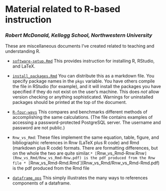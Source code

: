 Material related to R-based instruction
=============

### *Robert McDonald, Kellogg School, Northwestern University*

These are miscellaneous documents I’ve created related to teaching and
understanding R.
  - [`software-setup.Rmd`](../software-setup/software-setup.Rmd)
    This provides instruction for installing R, RStudio, and LaTeX.
  - [`install_packages.Rmd`](install_packages/install_packages.Rmd) You
    can distribute this as a markdown file. You specify package names in
    the `pkgs` variable. You have others compile the file in RStudio
    (for example), and it will install the packages you have specified
    if they do not exist on the user’s machine. This does *not* allow
    version checking or anything sophisticated. Warnings for uninstalled
    packages should be printed at the top of the document.

  - [`R-four-ways`](r-four-ways/r-four-ways.pdf) This compares and
    benchmarks different methods of accomplishing the same calculations.
    (The file contains examples of accessing a password-protected
    PostgreSQL server. The username and password are not public.)

  - `Rnw_vs_Rmd`: These files implement the same equation, table,
    figure, and bibliographic references in Rnw (LaTeX plus R code) and
    Rmd (markdown plus R code) formats. There are formatting
    differences, but on the whole the two are quite similar.`*
    [`Rnw\_vs\_Rmd-Rnw.Rnw`](Rnw_vs_Rmd/Rnw_vs_Rmd-Rnw.pdf) is the pdf
    produced from the Rnw file *
    [`Rnw\_vs\_Rmd-Rmd.Rmd\`\](Rnw\_vs\_Rmd/Rnw\_vs\_Rmd-Rmd.pdf) is the
    pdf produced from the Rmd file

  - [`dataframe_ops`](dataframe_ops/dataframe_ops.pdf) This simply
    illustrates the many ways to references components of a dataframe.
